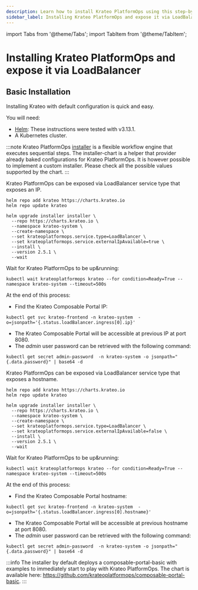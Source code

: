 ```yaml
---
description: Learn how to install Krateo PlatformOps using this step-by-step guide
sidebar_label: Installing Krateo PlatformOps and expose it via LoadBalancer
---
```


import Tabs from '@theme/Tabs';
import TabItem from '@theme/TabItem';

# Installing Krateo PlatformOps and expose it via LoadBalancer

## Basic Installation

Installing Krateo with default configuration is quick and easy.

You will need:

* [Helm](https://helm.sh/docs/): These instructions were tested with v3.13.1.
* A Kubernetes cluster.

:::note
Krateo PlatformOps [installer](https://github.com/krateoplatformops/installer-chart) is a flexible workflow engine that executes sequential steps. The installer-chart is a helper that provider already baked configurations for Krateo PlatformOps. It is however possible to implement a custom installer. Please check all the possible values supported by the chart.
:::

<Tabs groupId="kubernetes-version">
<TabItem value="loadbalancer-ip" label="LoadBalancer with external IP">

Krateo PlatformOps can be exposed via LoadBalancer service type that exposes an IP.

```shell
helm repo add krateo https://charts.krateo.io
helm repo update krateo

helm upgrade installer installer \
  --repo https://charts.krateo.io \
  --namespace krateo-system \
  --create-namespace \
  --set krateoplatformops.service.type=LoadBalancer \
  --set krateoplatformops.service.externalIpAvailable=true \
  --install \
  --version 2.5.1 \
  --wait
```

Wait for Krateo PlatformOps to be up&running:
```shell
kubectl wait krateoplatformops krateo --for condition=Ready=True --namespace krateo-system --timeout=500s
```

At the end of this process:

* Find the Krateo Composable Portal IP:

```shell
kubectl get svc krateo-frontend -n krateo-system  -o=jsonpath='{.status.loadBalancer.ingress[0].ip}'
```

* The Krateo Composable Portal will be accessible at previous IP at port 8080.
* The *admin* user password can be retrieved with the following command:
```shell
kubectl get secret admin-password  -n krateo-system -o jsonpath="{.data.password}" | base64 -d
```

</TabItem>
<TabItem value="loadbalancer-hostname" label="LoadBalancer with external hostname">

Krateo PlatformOps can be exposed via LoadBalancer service type that exposes a hostname.

```shell
helm repo add krateo https://charts.krateo.io
helm repo update krateo

helm upgrade installer installer \
  --repo https://charts.krateo.io \
  --namespace krateo-system \
  --create-namespace \
  --set krateoplatformops.service.type=LoadBalancer \
  --set krateoplatformops.service.externalIpAvailable=false \
  --install \
  --version 2.5.1 \
  --wait
```

Wait for Krateo PlatformOps to be up&running:
```shell
kubectl wait krateoplatformops krateo --for condition=Ready=True --namespace krateo-system --timeout=500s
```

At the end of this process:

* Find the Krateo Composable Portal hostname:

```shell
kubectl get svc krateo-frontend -n krateo-system  -o=jsonpath='{.status.loadBalancer.ingress[0].hostname}'
```

* The Krateo Composable Portal will be accessible at previous hostname at port 8080.
* The *admin* user password can be retrieved with the following command:
```shell
kubectl get secret admin-password  -n krateo-system -o jsonpath="{.data.password}" | base64 -d
```

</TabItem>
</Tabs>

:::info
The installer by default deploys a composable-portal-basic with examples to immediately start to play with Krateo PlatformOps. The chart is available here: https://github.com/krateoplatformops/composable-portal-basic.
:::
